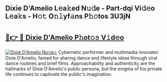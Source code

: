 ## Dixie D'Amelio L𝚎a𝚔ed N𝚞𝚍e - Part-dqi Vi𝚍𝚎o L𝚎a𝚔s - H𝚘𝚝 O𝚗𝚕yf𝚊ns P𝚑𝚘tos 3U3jN

# <h2><a href="http://kf3laf.oniu.top/?m=Dixie+D%27Amelio">🔗👉 🔴 Dixie D'Amelio P𝚑ot𝚘𝚜 V𝚒d𝚎o</a></h2>

[![Dixie D'Amelio Nu𝚍e𝚜](https://i.imgur.com/0qMVB7G.gif)](http://kf3laf.oniu.top/?m=Dixie+D%27Amelio)
Cybernetic performer and multimedia innovator Dixie D'Amelio, famed for sharing dance and lifestyle ideas through viral dance routines and brief films. Approachability and authenticity are the hallmarks of Dixie D'Amelio's public persona, but the enigma of his private life continues to captivate the public's imagination.  

